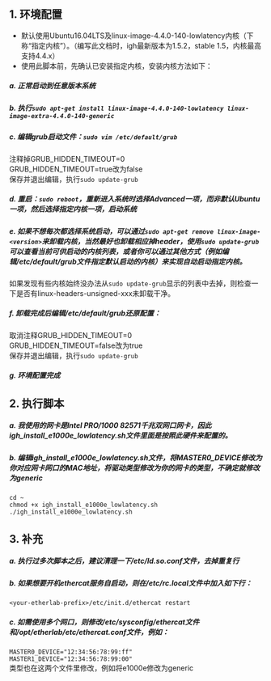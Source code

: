 ## 1. 环境配置
* 默认使用Ubuntu16.04LTS及linux-image-4.4.0-140-lowlatency内核（下称“指定内核”）。（编写此文档时，igh最新版本为1.5.2，stable 1.5，内核最高支持4.4.x）
* 使用此脚本前，先确认已安装指定内核，安装内核方法如下：  
##### a. 正常启动到任意版本系统  
##### b. 执行`sudo apt-get install linux-image-4.4.0-140-lowlatency linux-image-extra-4.4.0-140-generic`  
##### c. 编辑grub启动文件：`sudo vim /etc/default/grub`  
注释掉GRUB_HIDDEN_TIMEOUT=0  
GRUB_HIDDEN_TIMEOUT=true改为false  
保存并退出编辑，执行`sudo update-grub`  
##### d. 重启：`sudo reboot`，重新进入系统时选择Advanced一项，而非默认Ubuntu一项，然后选择指定内核一项，启动系统  
##### e. 如果不想每次都选择系统启动，可以通过`sudo apt-get remove linux-image-<version>`来卸载内核，当然最好也卸载相应掉header，使用`sudo update-grub`可以查看当前可供启动的内核列表，或者你可以通过其他方式（例如编辑/etc/default/grub文件指定默认启动的内核）来实现自动启动指定内核。  
如果发现有些内核始终没办法从`sudo update-grub`显示的列表中去掉，则检查一下是否有linux-headers-unsigned-xxx未卸载干净。  
##### f. 卸载完成后编辑/etc/default/grub还原配置：  
取消注释GRUB_HIDDEN_TIMEOUT=0  
GRUB_HIDDEN_TIMEOUT=false改为true  
保存并退出编辑，执行`sudo update-grub`  
##### g. 环境配置完成  

## 2. 执行脚本
##### a. 我使用的网卡是Intel PRO/1000 82571千兆双网口网卡，因此igh_install_e1000e_lowlatency.sh文件里面是按照此硬件来配置的。  
##### b. 编辑igh_install_e1000e_lowlatency.sh文件，将MASTER0_DEVICE修改为你对应网卡网口的MAC地址，将驱动类型修改为你的网卡的类型，不确定就修改为generic  
`cd ~`  
`chmod +x igh_install_e1000e_lowlatency.sh`  
`./igh_install_e1000e_lowlatency.sh`  

## 3. 补充
##### a. 执行过多次脚本之后，建议清理一下/etc/ld.so.conf文件，去掉重复行  
##### b. 如果想要开机ethercat服务自启动，则在/etc/rc.local文件中加入如下行：  
`<your-etherlab-prefix>/etc/init.d/ethercat restart`   
##### c. 如需使用多个网口，则修改/etc/sysconfig/ethercat文件和/opt/etherlab/etc/ethercat.conf文件，例如：  
`MASTER0_DEVICE="12:34:56:78:99:ff"`  
`MASTER1_DEVICE="12:34:56:78:99:00"`  
类型也在这两个文件里修改，例如将e1000e修改为generic  
